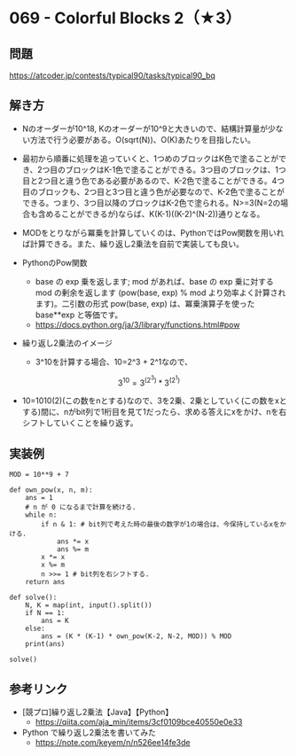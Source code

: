 # 069 - Colorful Blocks 2（★3）

## 問題
https://atcoder.jp/contests/typical90/tasks/typical90_bq

## 解き方
- Nのオーダーが10^18, Kのオーダーが10^9と大きいので、結構計算量が少ない方法で行う必要がある。O(sqrt(N))、O(K)あたりを目指したい。
- 最初から順番に処理を追っていくと、1つめのブロックはK色で塗ることができ、2つ目のブロックはK-1色で塗ることができる。3つ目のブロックは、1つ目と2つ目と違う色である必要があるので、K-2色で塗ることができる。4つ目のブロックも、2つ目と3つ目と違う色が必要なので、K-2色で塗ることができる。つまり、3つ目以降のブロックはK-2色で塗られる。N>=3(N=2の場合も含めることができるが)ならば、K(K-1)((K-2)^(N-2))通りとなる。
- MODをとりながら冪乗を計算していくのは、PythonではPow関数を用いれば計算できる。また、繰り返し2乗法を自前で実装しても良い。

- PythonのPow関数
  - base の exp 乗を返します; mod があれば、base の exp 乗に対する mod の剰余を返します (pow(base, exp) % mod より効率よく計算されます)。二引数の形式 pow(base, exp) は、冪乗演算子を使った base**exp と等価です。
  - https://docs.python.org/ja/3/library/functions.html#pow

- 繰り返し2乗法のイメージ
  - 3^10を計算する場合、10=2^3 + 2^1なので、
```math
3^{10} = {3}^{({2}^{3})} * {3}^{({2}^{1})}
```
  - 10=1010(2)(この数をnとする)なので、3を2乗、2乗としていく(この数をxとする)間に、nがbit列で1桁目を見て1だったら、求める答えにxをかけ、nを右シフトしていくことを繰り返す。


## 実装例
```
MOD = 10**9 + 7

def own_pow(x, n, m):
    ans = 1
    # n が 0 になるまで計算を続ける.
    while n:
        if n & 1: # bit列で考えた時の最後の数字が1の場合は、今保持しているxをかける.
            ans *= x
            ans %= m
        x *= x
        x %= m
        n >>= 1 # bit列を右シフトする.
    return ans

def solve():
    N, K = map(int, input().split())
    if N == 1:
        ans = K
    else:
        ans = (K * (K-1) * own_pow(K-2, N-2, MOD)) % MOD
    print(ans)

solve()
```

## 参考リンク
- \[競プロ]繰り返し2乗法【Java】【Python】
  - https://qiita.com/aja_min/items/3cf0109bce40550e0e33
- Python で繰り返し2乗法を書いてみた
  - https://note.com/keyem/n/n526ee14fe3de